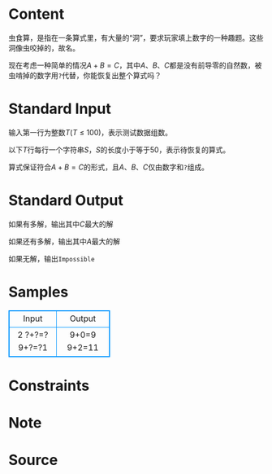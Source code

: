 
# Content

虫食算，是指在一条算式里，有大量的“洞”，要求玩家填上数字的一种趣题。这些洞像虫咬掉的，故名。

现在考虑一种简单的情况$A+B=C$，其中$A$、$B$、$C$都是没有前导零的自然数，被虫啃掉的数字用`?`代替，你能恢复出整个算式吗？

# Standard Input

输入第一行为整数$T$($T\leq 100$)，表示测试数据组数。

以下$T$行每行一个字符串$S$，$S$的长度小于等于$50$，表示待恢复的算式。

算式保证符合$A+B=C$的形式，且$A$、$B$、$C$仅由数字和`?`组成。

# Standard Output

如果有多解，输出其中$C$最大的解

如果还有多解，输出其中$A$最大的解

如果无解，输出`Impossible`

# Samples

<style>
        table,table tr th, table tr td { border:1px solid #0094ff; }
        table { width: 200px; min-height: 25px; line-height: 25px; text-align: center; border-collapse: collapse;}   
    </style>
<table>
	<tr>
		<td>Input</td>
		<td>Output</td>
	</tr>
<tr><td>2
?+?=?
9+?=?1</td><td>9+0=9
9+2=11</td></tr></table>


# Constraints



# Note



# Source



